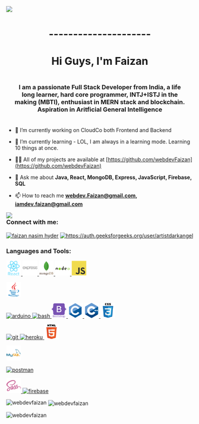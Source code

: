 <img src="https://theninehertz.com/wp-content/uploads/2020/06/full-stack-development.gif" >
<!-- ![github1](https://user-images.githubusercontent.com/106148740/190481087-c7e3267d-8491-4d67-9438-a82d92d0aaf3.gif) -->


<h1 align="center">---------------------</h1>
<h1 align="center">Hi Guys, I'm Faizan</h1>

<h3 align="center" style="padding : 20px">I am a passionate Full Stack Developer from India, a life long learner, hard core programmer, INTJ+ISTJ in the making (MBTI), enthusiast in MERN stack and blockchain. Aspiration in Aritficial General Intelligence</h3>


- 🔭 I’m currently working on CloudCo both Frontend and Backend

- 🌱 I’m currently learning - LOL, I am always in a learning mode. Learning 10 things at once.

- 👨‍💻 All of my projects are available at [https://github.com/webdevFaizan](https://github.com/webdevFaizan)

- 💬 Ask me about **Java, React, MongoDB, Express, JavaScript, Firebase, SQL**

- 📫 How to reach me **webdev.Faizan@gmail.com, iamdev.faizan@gmail.com**
</div>
<img src="https://jusmarktech.com/public/a/images/pages/web_development.gif" width = "1000px" id="codingImage" align="right">

<h3 align="left">Connect with me:</h3>
<p align="left">
<a href="https://linkedin.com/in/faizan nasim hyder" target="blank"><img align="center" src="https://raw.githubusercontent.com/rahuldkjain/github-profile-readme-generator/master/src/images/icons/Social/linked-in-alt.svg" alt="faizan nasim hyder" height="30" width="40" /></a>
<a href="https://auth.geeksforgeeks.org/user/https://auth.geeksforgeeks.org/user/artistdarkangel" target="blank"><img align="center" src="https://raw.githubusercontent.com/rahuldkjain/github-profile-readme-generator/master/src/images/icons/Social/geeks-for-geeks.svg" alt="https://auth.geeksforgeeks.org/user/artistdarkangel" height="30" width="40" /></a>
</p>

<h3 align="left">Languages and Tools:</h3>
<p align="left"> 
<a href="https://reactjs.org/" target="_blank" rel="noreferrer"> <img src="https://raw.githubusercontent.com/devicons/devicon/master/icons/react/react-original-wordmark.svg" alt="react" width="40" height="40"/> </a> 
<a href="https://expressjs.com" target="_blank" rel="noreferrer"> <img src="https://raw.githubusercontent.com/devicons/devicon/master/icons/express/express-original-wordmark.svg" alt="express" width="40" height="40"/> </a> 
<a href="https://www.mongodb.com/" target="_blank" rel="noreferrer"> <img src="https://raw.githubusercontent.com/devicons/devicon/master/icons/mongodb/mongodb-original-wordmark.svg" alt="mongodb" width="40" height="40"/> </a> 
<a href="https://nodejs.org" target="_blank" rel="noreferrer"> <img src="https://raw.githubusercontent.com/devicons/devicon/master/icons/nodejs/nodejs-original-wordmark.svg" alt="nodejs" width="40" height="40"/> </a>
<a href="https://developer.mozilla.org/en-US/docs/Web/JavaScript" target="_blank" rel="noreferrer"> <img src="https://raw.githubusercontent.com/devicons/devicon/master/icons/javascript/javascript-original.svg" alt="javascript" width="40" height="40"/> </a> 

<a href="https://www.java.com" target="_blank" rel="noreferrer"> <img src="https://raw.githubusercontent.com/devicons/devicon/master/icons/java/java-original.svg" alt="java" width="40" height="40"/> </a> 

<a href="https://www.arduino.cc/" target="_blank" rel="noreferrer"> <img src="https://cdn.worldvectorlogo.com/logos/arduino-1.svg" alt="arduino" width="40" height="40"/> </a>
<a href="https://www.gnu.org/software/bash/" target="_blank" rel="noreferrer"> <img src="https://www.vectorlogo.zone/logos/gnu_bash/gnu_bash-icon.svg" alt="bash" width="40" height="40"/> </a> 
<a href="https://getbootstrap.com" target="_blank" rel="noreferrer"> <img src="https://raw.githubusercontent.com/devicons/devicon/master/icons/bootstrap/bootstrap-plain-wordmark.svg" alt="bootstrap" width="40" height="40"/> </a> 
<a href="https://www.cprogramming.com/" target="_blank" rel="noreferrer"> <img src="https://raw.githubusercontent.com/devicons/devicon/master/icons/c/c-original.svg" alt="c" width="40" height="40"/> </a> 
<a href="https://www.w3schools.com/cpp/" target="_blank" rel="noreferrer"> <img src="https://raw.githubusercontent.com/devicons/devicon/master/icons/cplusplus/cplusplus-original.svg" alt="cplusplus" width="40" height="40"/> </a> 
<a href="https://www.w3schools.com/css/" target="_blank" rel="noreferrer"> <img src="https://raw.githubusercontent.com/devicons/devicon/master/icons/css3/css3-original-wordmark.svg" alt="css3" width="40" height="40"/> </a> 

<a href="https://git-scm.com/" target="_blank" rel="noreferrer"> <img src="https://www.vectorlogo.zone/logos/git-scm/git-scm-icon.svg" alt="git" width="40" height="40"/> </a> 
<a href="https://heroku.com" target="_blank" rel="noreferrer"> <img src="https://www.vectorlogo.zone/logos/heroku/heroku-icon.svg" alt="heroku" width="40" height="40"/> </a> 
<a href="https://www.w3.org/html/" target="_blank" rel="noreferrer"> <img src="https://raw.githubusercontent.com/devicons/devicon/master/icons/html5/html5-original-wordmark.svg" alt="html5" width="40" height="40"/> </a> 



<a href="https://www.mysql.com/" target="_blank" rel="noreferrer"> <img src="https://raw.githubusercontent.com/devicons/devicon/master/icons/mysql/mysql-original-wordmark.svg" alt="mysql" width="40" height="40"/> </a> 

<a href="https://postman.com" target="_blank" rel="noreferrer"> <img src="https://www.vectorlogo.zone/logos/getpostman/getpostman-icon.svg" alt="postman" width="40" height="40"/> </a> 

<a href="https://sass-lang.com" target="_blank" rel="noreferrer"> <img src="https://raw.githubusercontent.com/devicons/devicon/master/icons/sass/sass-original.svg" alt="sass" width="40" height="40"/> </a> 
<a href="https://firebase.google.com/" target="_blank" rel="noreferrer"> <img src="https://www.vectorlogo.zone/logos/firebase/firebase-icon.svg" alt="firebase" width="40" height="40"/> </a> 
</p>

<p><img align="left" src="https://github-readme-stats.vercel.app/api/top-langs?username=webdevfaizan&show_icons=true&locale=en&layout=compact" alt="webdevfaizan" /></p>

<p>&nbsp;<img align="center" src="https://github-readme-stats.vercel.app/api?username=webdevfaizan&show_icons=true&locale=en" alt="webdevfaizan" /></p>

<p><img align="center" src="https://github-readme-streak-stats.herokuapp.com/?user=webdevfaizan&" alt="webdevfaizan" /></p>

